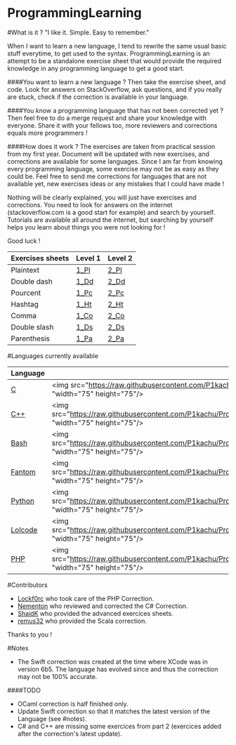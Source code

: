 ProgrammingLearning
===================

#What is it ?
"I like it. Simple. Easy to remember."

When I want to learn a new language, I tend to rewrite the same usual basic stuff everytime, to get used to the syntax.  ProgrammingLearning is an attempt to be a standalone exercise sheet that would provide the required knowledge in any programming language to get a good start.


####You want to learn a new language ?
Then take the exercise sheet, and code. Look for answers on StackOverflow, ask questions, and if you really are stuck, check if the correction is available in your language.

####You know a programming language that has not been corrected yet ?
Then feel free to do a merge request and share your knowledge with everyone. Share it with your fellows too, more reviewers and corrections equals more programmers !


####How does it work ?
The exercises are taken from practical session from my first year.
Document will be updated with new exercises, and corrections are available for some languages.
Since I am far from knowing every programming language, some exercise may not be as easy as they could be.
Feel free to send me corrections for languages that are not available yet,
new exercises ideas or any mistakes that I could have made !

Nothing will be clearly explained, you will just have exercises and corrections.
You need to look for answers on the internet (stackoverflow.com is a good start for example) and search by yourself.
Tutorials are available all around the internet, but searching by yourself helps you learn about things
you were not looking for !


Good luck !

Exercises sheets | Level 1 | Level 2 |
-----------------|---------|---------|
Plaintext        | [1_Pl]  | [2_Pl]  |
Double dash      | [1_Dd]  | [2_Dd]  |
Pourcent         | [1_Pc]  | [2_Pc]  |
Hashtag          | [1_Ht]  | [2_Ht]  |
Comma            | [1_Co]  | [2_Co]  |
Double slash     | [1_Ds]  | [2_Ds]  |
Parenthesis      | [1_Pa]  | [2_Pa]  |

[1_Pl]: Exercises/Exercises(Plaintext).txt "Text"
[1_Dd]: Exercises/Exercises(Double-Dash-Style_comments).txt "--"
[1_Pc]: Exercises/Exercises(Percent-Style_comments).txt "%"
[1_Ht]: Exercises/Exercises(Hashtag-Style_comments).txt "#"
[1_Co]: Exercises/Exercises(Semicolon-Style_comments).txt ";"
[1_Ds]: Exercises/Exercises(Slash-Style_comments).txt "//"
[1_Pa]: Exercises/Exercises(Parenthesis-Style_comments).txt "(*"

[2_Pl]: Exercises/Advanced_Exercises(Plaintext).txt "Text"
[2_Dd]: Exercises/Advanced_Exercises(Double-Dash-Style_comments).txt "--"
[2_Pc]: Exercises/Advanced_Exercises(Percent-Style_comments).txt "%"
[2_Ht]: Exercises/Advanced_Exercises(Hashtag-Style_comments).txt "#"
[2_Co]: Exercises/Advanced_Exercises(Semicolon-Style_comments).txt ";"
[2_Ds]: Exercises/Advanced_Exercises(Slash-Style_comments).txt "//"
[2_Pa]: Exercises/Advanced_Exercises(Parenthesis-Style_comments).txt "(*"




#Languages currently available

Language |      | Language |      |
---------|------|----------|------|
[C]        | <img src="https://raw.githubusercontent.com/P1kachu/ProgrammingLearning/master/assets/icons/c.png" "width="75" height="75"/> | [C#]       | <img src="https://raw.githubusercontent.com/P1kachu/ProgrammingLearning/master/assets/icons/cs.png" "width="75" height="75"/>
[C++]      | <img src="https://raw.githubusercontent.com/P1kachu/ProgrammingLearning/master/assets/icons/cpp.png" "width="75" height="75"/> | [Java]     | <img src="https://raw.githubusercontent.com/P1kachu/ProgrammingLearning/master/assets/icons/java.png" "width="75" height="75"/>
[Bash]     | <img src="https://raw.githubusercontent.com/P1kachu/ProgrammingLearning/master/assets/icons/bash.png" "width="75" height="75"/> | [Swift]    | <img src="https://raw.githubusercontent.com/P1kachu/ProgrammingLearning/master/assets/icons/swift.png" "width="75" height="75"/>
[Fantom]   | <img src="https://raw.githubusercontent.com/P1kachu/ProgrammingLearning/master/assets/icons/fantom.png" "width="75" height="75"/> | [Golang]   | <img src="https://raw.githubusercontent.com/P1kachu/ProgrammingLearning/master/assets/icons/golang.png" "width="75" height="75"/>
[Python]   | <img src="https://raw.githubusercontent.com/P1kachu/ProgrammingLearning/master/assets/icons/python.png" "width="75" height="75"/> | [Python3]  |  <img src="https://raw.githubusercontent.com/P1kachu/ProgrammingLearning/master/assets/icons/python3.png" "width="75" height="75"/>
[Lolcode]  | <img src="https://raw.githubusercontent.com/P1kachu/ProgrammingLearning/master/assets/icons/lolcode.png" "width="75" height="75"/> | [Ocaml (WIP)]  | <img src="https://raw.githubusercontent.com/P1kachu/ProgrammingLearning/master/assets/icons/ocaml.png" "width="75" height="75"/> |
[PHP]  | <img src="https://raw.githubusercontent.com/P1kachu/ProgrammingLearning/master/assets/icons/php.png" "width="75" height="75"/> | [Scala]       |  <img src="https://raw.githubusercontent.com/P1kachu/ProgrammingLearning/master/assets/icons/scala.png" "width="75" height="75"/>

#Contributors
- [Lockf0rc] who took care of the PHP Correction.
- [Nementon] who reviewed and corrected the C# Correction.
- [ShaidK] who provided the advanced exercices sheets.
- [remus32] who provided the Scala correction.

Thanks to you !

#Notes
- The Swift correction was created at the time where XCode was in version 6b5. The language has evolved since and thus the correction may not be 100% accurate.

####TODO
- OCaml correction is half finished only.
- Update Swift correction so that it matches the latest version of the
Language (see #notes).
- C# and C++ are missing some exercices from part 2 (exercices added
after the correction's latest update).















[C]: Corrections/Correction_C.c "C Correction"
[C#]: Corrections/Correction_C%23.cs "C# Correction"
[C++]: Corrections/Correction_C++.cpp "C++ Correction"
[PHP]: Corrections/Correction_PHP.php "PHP Correction"
[Java]: Corrections/Correction_Java.java "Java Correction"
[Bash]: Corrections/Correction_Bash.sh "Bash Correction"
[Swift]: Corrections/Correction_Swift.swift "Swift Correction"
[Ocaml (WIP)]: Corrections/Correction_OCaml(UNFINISHED).ml "Ocaml Correction"
[Fantom]: Corrections/Correction_Fantom.fan "Fantom Correction"
[Golang]: Corrections/Correction_Golang.go "Golang Correction"
[Python]: Corrections/Correction_Python.py "Python Correction"
[Python3]: Corrections/Correction_Python3.py "Python3 Correction"
[Lolcode]: Corrections/Correction_Lolcode.lol "Lolcode Correction"
[Scala]: Corrections/Correction_Scala.scala "Scala Correction"

[Lockf0rc]: https://github.com/Lockf0rc
[Nementon]: https://github.com/Nementon
[ShaidK]: https://github.com/ShaidK
[remus32]: https://github.com/remus32
